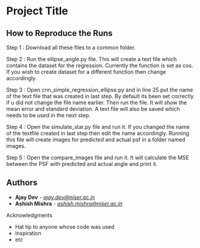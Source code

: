 # Project Title


## How to Reproduce the Runs

Step 1 : Download all these files to a common folder.

Step 2 : Run the ellipse_angle.py file. This will create a text file which contains the dataset for the regression. Currently the function is set as cos. If you wish to create dataset for a different function then change accordingly.

Step 3 : Open cnn_simple_regression_ellipse.py and in line 25 put the name of the text file that was created in last step. By default its been set correctly if u did not change the file name earlier. Then run the file. It will show the mean error and standard deviation. A text file will also be saved which needs to be used in the next step.

Step 4 : Open the simulate_star.py file and run it. If you changed the name of the textfile created in last step then edit the name accordingly. Running this file will create images for predicted and actual psf  in a folder named images.

Step 5 : Open the compare_images file and run it. It will calculate the MSE between the PSF with predicted and actual angle and print it. 




## Authors

* **Ajay Dev** - *ajay.dev@niser.ac.in* 
* **Ashish Mishra** - *ashish.mishra@niser.ac.in* 

Acknowledgments

* Hat tip to anyone whose code was used
* Inspiration
* etc
